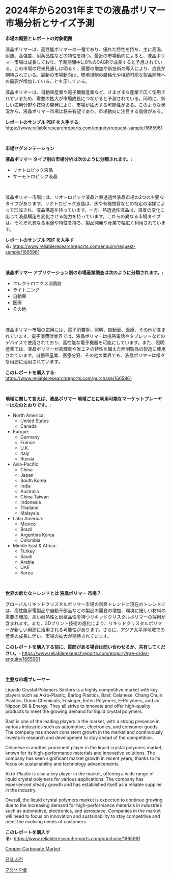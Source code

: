 <p><h1>2024年から2031年までの液晶ポリマー市場分析とサイズ予測</h1></p><p><strong>市場の概要とレポートの対象範囲</strong></p>
<p><p>液晶ポリマーは、高性能ポリマーの一種であり、優れた特性を持ち、主に高温、耐熱、高強度、耐薬品性などの特性を持つ。最近の市場動向によると、液晶ポリマー市場は成長しており、予測期間中に8%のCAGRで成長すると予想されている。この市場の将来見通しは明るく、需要の増加や新技術の導入により、成長が期待されている。最新の市場動向は、環境規制の厳格化や持続可能な製品開発への需要が増加していることを示している。</p><p>液晶ポリマーは、自動車産業や電子機器産業など、さまざまな産業で広く使用されているため、需要の拡大が市場成長につながると予測されている。同時に、新しい応用分野や技術の開発により、市場が拡大する可能性がある。このような状況から、液晶ポリマー市場は将来有望であり、市場動向に注目する価値がある。</p></p>
<p><strong>レポートのサンプル PDF を入手する:</strong> <a href="https://www.reliableresearchreports.com/enquiry/request-sample/1665961">https://www.reliableresearchreports.com/enquiry/request-sample/1665961</a></p>
<p>&nbsp;</p>
<p><strong>市場セグメンテーション</strong></p>
<p><strong>液晶ポリマー タイプ別の市場分析は次のように分類されます。:</strong></p>
<p><ul><li>リオトロピック液晶</li><li>サーモトロピック液晶</li></ul></p>
<p>&nbsp;</p>
<p><p>液晶ポリマー市場には、リオトロピック液晶と熱透過性液晶市場の2つの主要なタイプがあります。リオトロピック液晶は、水や有機物質などの特定の溶媒によって形成され、液晶構造を持っています。一方、熱透過性液晶は、温度の変化に応じて液晶構造を変化させる能力を持っています。これらの異なる市場タイプは、それぞれ異なる用途や特性を持ち、製品開発や産業で幅広く利用されています。</p></p>
<p><strong>レポートのサンプル PDF を入手する:</strong>&nbsp;<a href="https://www.reliableresearchreports.com/enquiry/request-sample/1665961">https://www.reliableresearchreports.com/enquiry/request-sample/1665961</a></p>
<p>&nbsp;</p>
<p><strong> 液晶ポリマー アプリケーション別の市場産業調査は次のように分類されます。:</strong></p>
<p><ul><li>エレクトロニクス消費財</li><li>ライトニング</li><li>自動車</li><li>医療</li><li>その他</li></ul></p>
<p>&nbsp;</p>
<p><p>液晶ポリマー市場の応用には、電子消費財、照明、自動車、医療、その他が含まれています。電子消費財業界では、液晶ポリマーは携帯電話やタブレットなどのデバイスで使用されており、高性能な電子機器を可能にしています。また、照明産業では、液晶ポリマーが高輝度や省エネの特性を備えた照明製品の製造に使用されています。自動車産業、医療分野、その他の業界でも、液晶ポリマーは様々な用途に活用されています。</p></p>
<p><strong>このレポートを購入する:</strong>&nbsp; <a href="https://www.reliableresearchreports.com/purchase/1665961">https://www.reliableresearchreports.com/purchase/1665961</a></p>
<p>&nbsp;</p>
<p><strong>地域に関して言えば、液晶ポリマー 地域ごとに利用可能なマーケットプレーヤーは次のとおりです。:</strong></p>
<p><ul>
    <li>
        North America:
        <ul>
            <li>United States</li>
            <li>Canada</li>
        </ul>
    </li>
    <li>
        Europe:
        <ul>
            <li>Germany</li>
            <li>France</li>
            <li>U.K.</li>
            <li>Italy</li>
            <li>Russia</li>
        </ul>
    </li>
    <li>
        Asia-Pacific:
        <ul>
            <li>China</li>
            <li>Japan</li>
            <li>South Korea</li>
            <li>India</li>
            <li>Australia</li>
            <li>China Taiwan</li>
            <li>Indonesia</li>
            <li>Thailand</li>
            <li>Malaysia</li>
        </ul>
    </li>
    <li>
        Latin America:
        <ul>
            <li>Mexico</li>
            <li>Brazil</li>
            <li>Argentina Korea</li>
            <li>Colombia</li>
        </ul>
    </li>
    <li>
        Middle East & Africa:
        <ul>
            <li>Turkey</li>
            <li>Saudi</li>
            <li>Arabia</li>
            <li>UAE</li>
            <li>Korea</li>
        </ul>
    </li>
    </ul></p>
<p>&nbsp;</p>
<p><strong>世界の新たなトレンドとは 液晶ポリマー 市場？</strong></p>
<p><p>グローバルリキッドクリスタルポリマー市場の新興トレンドと現在のトレンドには、高性能家電製品や自動車部品などの製品の需要の増加、環境に優しい材料の需要の増加、高い耐熱性と耐薬品性を持つリキッドクリスタルポリマーの採用が含まれます。また、3Dプリント技術の進化により、リキッドクリスタルポリマーが新しい用途に活用される可能性があります。さらに、アジア太平洋地域での産業の成長に伴い、市場の拡大が期待されています。</p></p>
<p><strong>このレポートを購入する前に、質問がある場合は問い合わせるか、共有してください。</strong>- <a href="https://www.reliableresearchreports.com/enquiry/pre-order-enquiry/1665961">https://www.reliableresearchreports.com/enquiry/pre-order-enquiry/1665961</a></p>
<p>&nbsp;</p>
<p><strong>主要な市場プレーヤー</strong></p>
<p><p>Líquido Crystal Polymers Sectors is a highly competitive market with key players such as Akro-Plastic, Barlog Plastics, Basf, Celanese, Chang Chujn Plastics, Domo Chemicals, Ensinger, Entec Polymers, E-Polymers, and Jx Nippon Oil & Energy. They all strive to innovate and offer high-quality products to meet the growing demand for liquid crystal polymers.</p><p>Basf is one of the leading players in the market, with a strong presence in various industries such as automotive, electronics, and consumer goods. The company has shown consistent growth in the market and continuously invests in research and development to stay ahead of the competition.</p><p>Celanese is another prominent player in the liquid crystal polymers market, known for its high-performance materials and innovative solutions. The company has seen significant market growth in recent years, thanks to its focus on sustainability and technology advancements.</p><p>Akro-Plastic is also a key player in the market, offering a wide range of liquid crystal polymers for various applications. The company has experienced steady growth and has established itself as a reliable supplier in the industry.</p><p>Overall, the liquid crystal polymers market is expected to continue growing due to the increasing demand for high-performance materials in industries such as automotive, electronics, and aerospace. Companies in the market will need to focus on innovation and sustainability to stay competitive and meet the evolving needs of customers.</p></p>
<p><strong>このレポートを購入する:</strong>&nbsp;&nbsp;<a href="https://www.reliableresearchreports.com/purchase/1665961">https://www.reliableresearchreports.com/purchase/1665961</a></p>
<p><p><a href="https://pretty-mail-caf.notion.site/Copper-Carbonate-Market-Provides-a-Comprehensive-Analysis-Including-a-Macro-Overview-of-the-Market-a-3a9dd49530b745cda2c13f1bcdc12f3a">Copper Carbonate Market</a></p><p><a href="https://medium.com/@hugofirst44/%EC%A0%84%EC%9E%90-%EC%82%AC%EC%A0%84-%EC%8B%9C%EC%9E%A5-%EB%A9%94%ED%8A%B8%EB%A6%AD-%ED%95%B4%EB%8F%85-%EC%8B%9C%EC%9E%A5-%EC%A0%90%EC%9C%A0%EC%9C%A8-%EC%B6%94%EC%84%B8-%EB%B0%8F-%EC%84%B1%EC%9E%A5-%ED%8C%A8%ED%84%B4-cd2dbec0a4b3">전자 사전</a></p><p><a href="https://medium.com/@dunce678678/quot-%EC%B2%AD%EB%A1%9D%EC%83%89-%EC%95%BC%EC%9E%90-%EC%8B%9C%EC%9E%A5-%EC%84%B1%EA%B3%B5%EC%A0%81%EC%9D%B8-%EB%B9%84%EC%A6%88%EB%8B%88%EC%8A%A4-%EC%A0%84%EB%9E%B5%EC%9D%98-%EC%97%B4%EC%87%A0-2031%EB%85%84%EA%B9%8C%EC%A7%80-%EC%98%88%EC%B8%A1-quot-44990cefc9f1">군청색 안료</a></p></p>